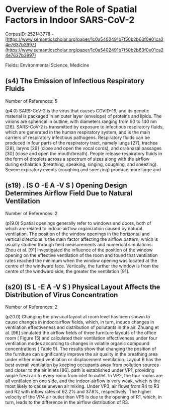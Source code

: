 # Overview of the Role of Spatial Factors in Indoor SARS-CoV-2

CorpusID: 252143778 - [https://www.semanticscholar.org/paper/1c0a5402491b7f50b2b63f0e01ca24e7637b3997](https://www.semanticscholar.org/paper/1c0a5402491b7f50b2b63f0e01ca24e7637b3997)

Fields: Environmental Science, Medicine

## (s4) The Emission of Infectious Respiratory Fluids
Number of References: 5

(p4.0) SARS-CoV-2 is the virus that causes COVID-19, and its genetic material is packaged in an outer layer (envelope) of proteins and lipids. The virions are spherical in outline, with diameters ranging from 60 to 140 nm [26]. SARS-CoV-2 is transmitted by exposure to infectious respiratory fluids, which are generated in the human respiratory system, and is the main carriers of respiratory infectious pathogens. Respiratory fluids can be produced in four parts of the respiratory tract, namely lungs [27], trachea [28], larynx [29] (close and open the vocal cords), and oral/nasal passages [30] (close and open the mouth/breath). People release respiratory fluids in the form of droplets across a spectrum of sizes along with the airflow during exhalation (breathing, speaking, singing, coughing, and sneezing). Severe expiratory events (coughing and sneezing) produce more large and 
## (s19) . (S O -E A -V S ) Opening Design Determines Airflow Field Due to Natural Ventilation
Number of References: 2

(p19.0) Spatial openings generally refer to windows and doors, both of which are related to indoor-airflow organization caused by natural ventilation. The position of the window openings in the horizontal and vertical directions is the main factor affecting the airflow pattern, which is usually studied through field measurements and numerical simulations. Zhou et al. [91] investigated the influence of the position of the window opening on the effective ventilation of the room and found that ventilation rates reached the minimum when the window opening was located at the centre of the windward face. Vertically, the further the window is from the centre of the windward side, the greater the ventilation [91].
## (s20) (S L -E A -V S ) Physical Layout Affects the Distribution of Virus Concentration
Number of References: 2

(p20.0) Changing the physical layout at room level has been shown to cause changes in indoorairflow fields, which, in turn, induce changes in ventilation effectiveness and distribution of pollutants in the air. Zhuang et al. [96] simulated the airflow fields of three furniture layouts of the office room ( Figure 15) and calculated their ventilation effectiveness under four ventilation modes according to changes in volatile organic compound concentrations ( Table 9). The results show that changing the position of the furniture can significantly improve the air quality in the breathing area under either mixed ventilation or displacement ventilation. Layout B has the best overall ventilation by keeping occupants away from pollution sources and closer to the air inlets [96]. path is established under VP1, providing ample fresh air to every room from inlet to outlet. In VP2, the four rooms are all ventilated on one side, and the indoor-airflow is very weak, which is the most likely to cause uneven air mixing. Under VP3, air flows from R4 to R3 and R2 with inflow rates of 62.2% and 37.8%, respectively. The higher velocity of the VP4 air outlet than VP5 is due to the opening of R1, which, in turn, leads to the difference in the airflow distribution of R3.  
